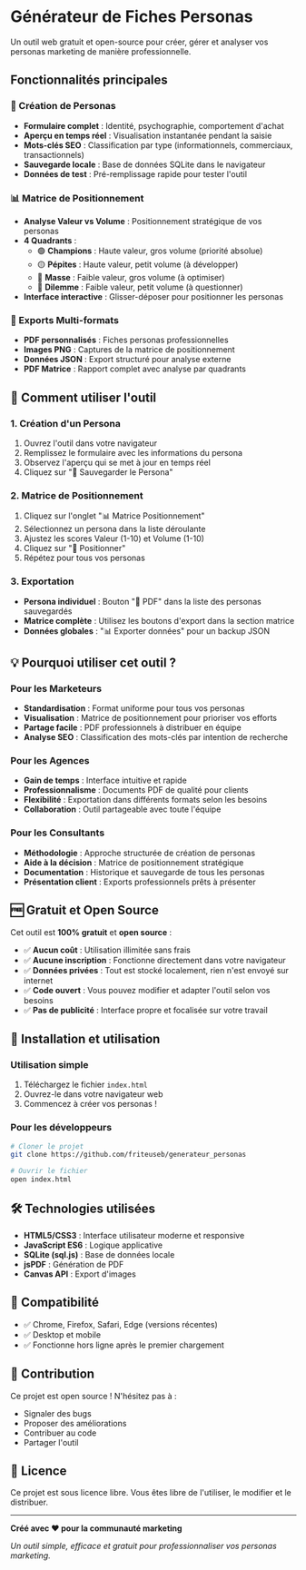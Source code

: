 # Générateur de Fiches Personas

Un outil web gratuit et open-source pour créer, gérer et analyser vos personas marketing de manière professionnelle.

##  Fonctionnalités principales

### 👤 Création de Personas
- **Formulaire complet** : Identité, psychographie, comportement d'achat
- **Aperçu en temps réel** : Visualisation instantanée pendant la saisie
- **Mots-clés SEO** : Classification par type (informationnels, commerciaux, transactionnels)
- **Sauvegarde locale** : Base de données SQLite dans le navigateur
- **Données de test** : Pré-remplissage rapide pour tester l'outil

### 📊 Matrice de Positionnement
- **Analyse Valeur vs Volume** : Positionnement stratégique de vos personas
- **4 Quadrants** :
  - 🟢 **Champions** : Haute valeur, gros volume (priorité absolue)
  - 🟡 **Pépites** : Haute valeur, petit volume (à développer)
  - 🔵 **Masse** : Faible valeur, gros volume (à optimiser)
  - 🔴 **Dilemme** : Faible valeur, petit volume (à questionner)
- **Interface interactive** : Glisser-déposer pour positionner les personas

### 📁 Exports Multi-formats
- **PDF personnalisés** : Fiches personas professionnelles
- **Images PNG** : Captures de la matrice de positionnement
- **Données JSON** : Export structuré pour analyse externe
- **PDF Matrice** : Rapport complet avec analyse par quadrants

## 🚀 Comment utiliser l'outil

### 1. Création d'un Persona
1. Ouvrez l'outil dans votre navigateur
2. Remplissez le formulaire avec les informations du persona
3. Observez l'aperçu qui se met à jour en temps réel
4. Cliquez sur "💾 Sauvegarder le Persona"

### 2. Matrice de Positionnement
1. Cliquez sur l'onglet "📊 Matrice Positionnement"
2. Sélectionnez un persona dans la liste déroulante
3. Ajustez les scores Valeur (1-10) et Volume (1-10)
4. Cliquez sur "📍 Positionner"
5. Répétez pour tous vos personas

### 3. Exportation
- **Persona individuel** : Bouton "📄 PDF" dans la liste des personas sauvegardés
- **Matrice complète** : Utilisez les boutons d'export dans la section matrice
- **Données globales** : "📊 Exporter données" pour un backup JSON

## 💡 Pourquoi utiliser cet outil ?

### Pour les Marketeurs
- **Standardisation** : Format uniforme pour tous vos personas
- **Visualisation** : Matrice de positionnement pour prioriser vos efforts
- **Partage facile** : PDF professionnels à distribuer en équipe
- **Analyse SEO** : Classification des mots-clés par intention de recherche

### Pour les Agences
- **Gain de temps** : Interface intuitive et rapide
- **Professionnalisme** : Documents PDF de qualité pour clients
- **Flexibilité** : Exportation dans différents formats selon les besoins
- **Collaboration** : Outil partageable avec toute l'équipe

### Pour les Consultants
- **Méthodologie** : Approche structurée de création de personas
- **Aide à la décision** : Matrice de positionnement stratégique
- **Documentation** : Historique et sauvegarde de tous les personas
- **Présentation client** : Exports professionnels prêts à présenter

## 🆓 Gratuit et Open Source

Cet outil est **100% gratuit** et **open source** :

- ✅ **Aucun coût** : Utilisation illimitée sans frais
- ✅ **Aucune inscription** : Fonctionne directement dans votre navigateur
- ✅ **Données privées** : Tout est stocké localement, rien n'est envoyé sur internet
- ✅ **Code ouvert** : Vous pouvez modifier et adapter l'outil selon vos besoins
- ✅ **Pas de publicité** : Interface propre et focalisée sur votre travail

## 🔧 Installation et utilisation

### Utilisation simple
1. Téléchargez le fichier `index.html`
2. Ouvrez-le dans votre navigateur web
3. Commencez à créer vos personas !

### Pour les développeurs
```bash
# Cloner le projet
git clone https://github.com/friteuseb/generateur_personas

# Ouvrir le fichier
open index.html
```

## 🛠️ Technologies utilisées

- **HTML5/CSS3** : Interface utilisateur moderne et responsive
- **JavaScript ES6** : Logique applicative
- **SQLite (sql.js)** : Base de données locale
- **jsPDF** : Génération de PDF
- **Canvas API** : Export d'images

## 📱 Compatibilité

- ✅ Chrome, Firefox, Safari, Edge (versions récentes)
- ✅ Desktop et mobile
- ✅ Fonctionne hors ligne après le premier chargement

## 🤝 Contribution

Ce projet est open source ! N'hésitez pas à :
- Signaler des bugs
- Proposer des améliorations
- Contribuer au code
- Partager l'outil

## 📄 Licence

Ce projet est sous licence libre. Vous êtes libre de l'utiliser, le modifier et le distribuer.

---

**Créé avec ❤️ pour la communauté marketing**

*Un outil simple, efficace et gratuit pour professionnaliser vos personas marketing.*